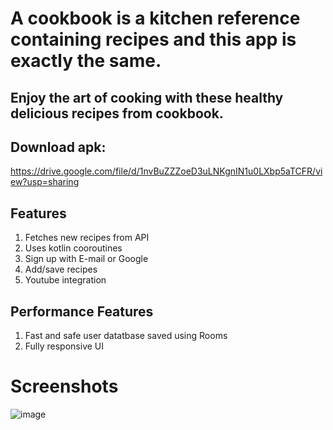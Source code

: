 # A cookbook is a kitchen reference containing recipes and this app is exactly the same. 
## Enjoy the art of cooking with these healthy delicious recipes from cookbook.

## Download apk:
https://drive.google.com/file/d/1nvBuZZZoeD3uLNKgnIN1u0LXbp5aTCFR/view?usp=sharing

## Features
1. Fetches new recipes from API
2. Uses kotlin cooroutines
3. Sign up with E-mail or Google
4. Add/save recipes
5. Youtube integration

## Performance Features
1. Fast and safe user datatbase saved using Rooms
2. Fully responsive UI

# Screenshots
![image](screenshots/mockup.png)

